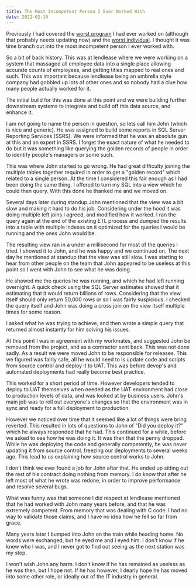 ```yaml
---
title: The Most Incompetent Person I Ever Worked With
date: 2022-02-10
---
```


Previously I had covered the [worst program](https://boyter.org/2014/02/worst-program-worked/) I had ever worked on (although that probably needs updating now) and the [worst individual](https://boyter.org/2016/08/worst-individual-worked/). I thought it was time branch out into the most incompetent person I ever worked with.

So a bit of back history. This was at lendlease where we were working on a system that massaged all employee data into a single place allowing accurate counts of employees, and getting titles mapped to real ones and such. This was important because lendlease being an umbrella style company had gobbled up lots of other ones and so nobody had a clue how many people actually worked for it.

The initial build for this was done at this point and we were building further downstream systems to integrate and build off this data source, and enhance it.

I am not going to name the person in question, so lets call him John (which is nice and generic). He was assigned to build some reports in SQL Server Reporting Services (SSRS). We were informed that he was an absolute gun at this and an expert in SSRS. I forget the exact nature of what he needed to do but it was something like querying the golden records of people in order to identify people's managers or some such.

This was where John started to go wrong. He had great difficulty joining the multiple tables together required in order to get a "golden record" which related to a single person. At the time I considered this fair enough as I had been doing the same thing. I offered to turn my SQL into a view which he could then query. With this done he thanked me and we moved on.

Several days later during standup John mentioned that the view was a bit slow and making it hard to do his job. Considering under the hood it was doing multiple left joins I agreed, and modified how it worked. I ran the query again at the end of the existing ETL process and dumped the results into a table with multiple indexes on it optimized for the queries I would be running and the ones John would be. 

The resulting view ran in a under a millisecond for most of the queries I tried. I showed it to John, and he was happy and we continued on. The next day he mentioned at standup that the view was still slow. I was starting to hear from other people on the team that John appeared to be useless at this point so I went with John to see what he was doing.

He showed me the queries he was running, and which he had left running overnight. A quick check using the SQL Server estimates showed that it estimating that it would return billions of rows. Considering that the view itself should only return 50,000 rows or so I was fairly suspicious. I checked the query itself and John was doing a cross join on the view itself multiple times for some reason. 

I asked what he was trying to achieve, and then wrote a simple query that returned almost instantly for him solving his issues. 

At this point I was in agreement with my workmates, and suggested John be removed from the project, and as a contractor sent back. This was not done sadly. As a result we were moved John to be responsible for releases. This we figured was fairly safe, all he would need to is update code and scripts from source control and deploy it to UAT. This was before devop's and automated deployments had really become best practice.

This worked for a short period of time. However developers tended to deploy to UAT themselves when needed as the UAT environment had close to production levels of data, and was looked at by business users. John's main job was to roll out everyone's changes so that the environment was in sync and ready for a full deployment to production.

However we noticed over time that it seemed like a lot of things were bring reverted. This resulted in lots of questions to John of "Did you deploy it?" which he always responded that he had. This continued for a while, before we asked to see how he was doing it. It was then that the penny dropped. While he was deploying the code and generally competently, he was never updating it from source control, freezing our deployments to several weeks ago. This lead to us explaining how source control works to John.

I don't think we ever found a job for John after that. He ended up sitting out the rest of his contract doing nothing from memory. I do know that after he left most of what he wrote was redone, in order to improve performance and resolve several bugs.

What was funny was that someone I did respect at lendlease mentioned that he had worked with John many years before, and that he was extremely competent. From memory that was dealing with C code. I had no way to validate those claims, and I have no idea how he fell so far from grace. 

Many years later I bumped into John on the train while heading home. No words were exchanged, but he eyed me and I eyed him. I don't know if he knew who I was, and I never got to find out seeing as the next station was my stop.

I won't wish John any harm. I don't know if he has remained as useless as he was then, but I hope not. If he has however, I dearly hope he has moved into some other role, or ideally out of the IT industry in general.


